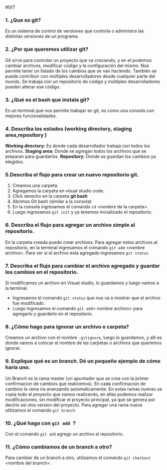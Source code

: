 #GIT

### 1. ¿Que es git?
Es un sistema de control de versiones que controla o administra las distintas versiones de un programa.
### 2. ¿Por que queremos utilizar git?
Git sirve para controlar un proyecto que va creciendo, y en el podemos cambiar archivos, modificar código y la configuración del mismo. Nos permite tener un listado de los cambios que se van haciendo. También se puede contribuir con múltiples desarrolladores desde cualquier parte del mundo.
Se trabaja con un repositorio de código y múltiples desarrolladores pueden alterar ese código.
### 3. ¿Qué es el bash que instala git?
 Es  un terminal,que nos permite trabajar en git,  es como una consola con mejores funcionalidades.
### 4. Describa los estados (working directory, staging area,repository )
**Working directory:** Es donde cada desarrollador trabaja con todos los archivos.
**Staging area:** Donde se agregan todos los archivos que se preparan para guardarlos.
**Repository:** Donde se guardan  los cambios ya elegidos.
### 5.Describa el flujo para crear un nuevo repositorio git.
1. Creamos una carpeta.
2. Agregamos  la carpeta en visual studio code.
3. Click derecho en la carpeta **git bash**
4. Abrimos Git bash (similar a la consola)
5. En la consola ingresamos el comando `cd` \<nombre de la carpeta>.
6. Luego ingresamos `git init` y ya tenemos inicializado el repositorio.
### 6. Describa el flujo para agregar un archivo simple al repositorio.
En la carpeta creada puedo crear archivos. Para agregar estos archivos  al repositorio,  en la terminal ingresamos el comando `git add` \<nombre archivo>. 
Para ver si el archivo esta agregado ingresamos `git status`.
### 7. Describa el flujo para cambiar el archivo agregado y guardar los cambios en el repositorio.
 Si modificamos un archivo en Visual studio, lo guardamos y luego vamos a la terminal.
  + Ingresamos el comando `git status` que nos va a mostrar que el archivo fue modificado.
  + Luego ingresamos el comando `git add`< nombre archivo> para agregarlo y guardarlo en el  repositorio.
### 8. ¿Cómo hago para ignorar un archivo o carpeta?
Creamos un archivo con el nombre `.gitignore`, luego lo guardamos, y alli es donde vamos a colocar el nombre de las carpetas o archivos que queremos ignorar.
### 9. Explique qué es un branch. Dé un pequeño ejemplo de cómo haría uno.
Un Branch es la rama master (un apuntador que se crea con la primer confirmacion de cambios que realicemos). En cada confirmacion de cambios la rama ira avanzando automaticamente. En estas ramas nuevas se copia todo el proyecto que vamos realizando, en ellas podemos realizar modificaciones, sin modificar el proyecto principal, ya que se genera por decirlo asi otra version del proyecto. Para agregar una rama nueva utilizamos el comando `git branch`. 


### 10. ¿Qué hago con `git add `?
Con el comando `git add` agrego un archivo al repositorio.
### 11. ¿Cómo cambiamos de un branch a otro?
Para cambiar de un branch a otro, utilizamos el comando `git checkout` \<nombre del branch>.



  




